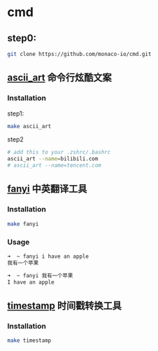 # cmd

## step0:

```sh
git clone https://github.com/monaco-io/cmd.git
```

## [ascii_art](ascii_art) 命令行炫酷文案

### Installation

step1:

```sh
make ascii_art
```

step2

```sh
# add this to your .zshrc/.bashrc
ascii_art --name=bilibili.com
# ascii_art --name=tencent.com
```

## [fanyi](fanyi) 中英翻译工具

### Installation

```sh
make fanyi
```

### Usage

```sh
➜  ~ fanyi i have an apple
我有一个苹果
```

```sh
➜  ~ fanyi 我有一个苹果
I have an apple
```

## [timestamp](timestamp) 时间戳转换工具

### Installation

```sh
make timestamp
```
